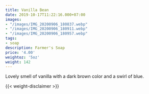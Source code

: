 ```yaml
---
title: Vanilla Bean
date: 2019-10-17T11:22:16.000+07:00
images:
- "/images/IMG_20200906_180837.webp"
- "/images/IMG_20200906_180911.webp"
- "/images/IMG_20200906_180957.webp"
tags:
- soap
description: Farmer's Soap
price: '4.00'
weightoz: '5oz'
weight: 142
---
```

Lovely smell of vanilla with a dark brown color and a swirl of blue.




{{< weight-disclaimer >}}